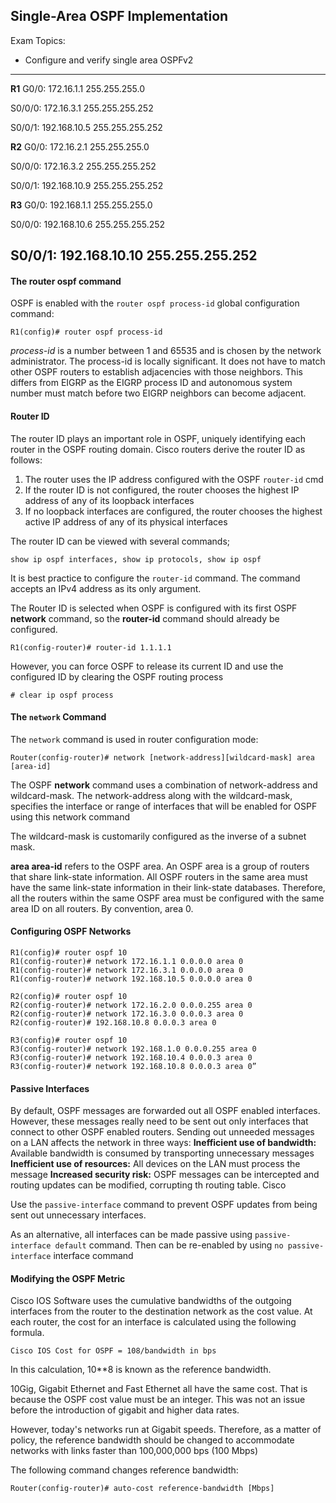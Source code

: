 ## Single-Area OSPF Implementation

Exam Topics:

- Configure and verify single area OSPFv2

------------------------------------------
**R1**
G0/0: 172.16.1.1 255.255.255.0

S0/0/0: 172.16.3.1 255.255.255.252

S0/0/1: 192.168.10.5 255.255.255.252

**R2**
G0/0: 172.16.2.1 255.255.255.0

S0/0/0: 172.16.3.2 255.255.255.252

S0/0/1: 192.168.10.9 255.255.255.252

**R3**
G0/0: 192.168.1.1 255.255.255.0 

S0/0/0: 192.168.10.6 255.255.255.252

S0/0/1: 192.168.10.10 255.255.255.252
------------------------------------------

#### The **router ospf** command

OSPF is enabled with the ```router ospf process-id``` global configuration command:
```
R1(config)# router ospf process-id

```

*process-id* is a number between 1 and 65535 and is chosen by the network administrator. The process-id is locally significant. It does not have to match other OSPF routers to establish adjacencies with those neighbors. This differs from EIGRP as the EIGRP process ID and autonomous system number must match before two EIGRP neighbors can become adjacent. 

#### Router ID 

The router ID plays an important role in OSPF, uniquely identifying each router in the OSPF routing domain. Cisco routers derive the router ID as follows:

1. The router uses the IP address configured with the OSPF ```router-id``` cmd
2. If the router ID is not configured, the router chooses the highest IP address of any of its loopback interfaces
3. If no loopback interfaces are configured, the router chooses the highest active IP address of any of its physical interfaces

The router ID can be viewed with several commands;
```
show ip ospf interfaces, show ip protocols, show ip ospf 
```
It is best practice to configure the ```router-id``` command. The command accepts an IPv4 address as its only argument.

The Router ID is selected when OSPF is configured with its first OSPF **network** command, so the **router-id** command should already be configured. 
```
R1(config-router)# router-id 1.1.1.1
```

However, you can force OSPF to release its current ID and use the configured ID by clearing the OSPF routing process
```
# clear ip ospf process
```

#### The ```network``` Command 

The ```network``` command is used in router configuration mode:
```
Router(config-router)# network [network-address][wildcard-mask] area [area-id]
```

The OSPF **network** command uses a combination of network-address and wildcard-mask. The network-address along with the wildcard-mask, specifies the interface or range of interfaces that will be enabled for OSPF using this network command 

The wildcard-mask is customarily configured as the inverse of a subnet mask.

**area area-id** refers to the OSPF area. An OSPF area is a group of routers that share link-state information. All OSPF routers in the same area must have the same link-state information in their link-state databases. Therefore, all the routers within the same OSPF area must be configured with the same area ID on all routers. By convention, area 0. 

#### Configuring OSPF Networks
```
R1(config)# router ospf 10
R1(config-router)# network 172.16.1.1 0.0.0.0 area 0
R1(config-router)# network 172.16.3.1 0.0.0.0 area 0
R1(config-router)# network 192.168.10.5 0.0.0.0 area 0

R2(config)# router ospf 10 
R2(config-router)# network 172.16.2.0 0.0.0.255 area 0
R2(config-router)# network 172.16.3.0 0.0.0.3 area 0
R2(config-router)# 192.168.10.8 0.0.0.3 area 0

R3(config)# router ospf 10
R3(config-router)# network 192.168.1.0 0.0.0.255 area 0
R3(config-router)# network 192.168.10.4 0.0.0.3 area 0
R3(config-router)# network 192.168.10.8 0.0.0.3 area 0”
```

#### Passive Interfaces 

By default, OSPF messages are forwarded out all OSPF enabled interfaces. However, these messages really need to be sent out only interfaces that connect to other OSPF enabled routers. Sending out unneeded messages on a LAN affects the network in three ways:
**Inefficient use of bandwidth:** Available bandwidth is consumed by transporting unnecessary messages
**Inefficient use of resources:** All devices on the LAN must process the message 
**Increased security risk:** OSPF messages can be intercepted and routing updates can be modified, corrupting th routing table. Cisco

Use the ```passive-interface``` command to prevent OSPF updates from being sent out unnecessary interfaces.

As an alternative, all interfaces can be made passive using ```passive-interface default``` command. Then can be re-enabled by using ```no passive-interface``` interface command 

#### Modifying the OSPF Metric

Cisco IOS Software uses the cumulative bandwidths of the outgoing interfaces from the router to the destination network as the cost value. At each router, the cost for an interface is calculated using the following formula. 
```
Cisco IOS Cost for OSPF = 108/bandwidth in bps
```

In this calculation, 10**8 is known as the reference bandwidth. 

10Gig, Gigabit Ethernet and Fast Ethernet all have the same cost. That is because the OSPF cost value must be an integer. This was not an issue before the introduction of gigabit and higher data rates. 

However, today's networks run at Gigabit speeds. Therefore, as a matter of policy, the reference bandwidth should be changed to accommodate networks with links faster than 100,000,000 bps (100 Mbps)

The following command changes reference bandwidth:
```
Router(config-router)# auto-cost reference-bandwidth [Mbps]
```


